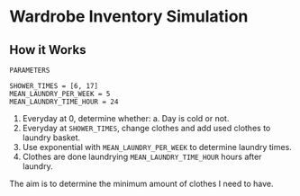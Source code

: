 # Wardrobe Inventory Simulation

## How it Works

```
PARAMETERS

SHOWER_TIMES = [6, 17]
MEAN_LAUNDRY_PER_WEEK = 5
MEAN_LAUNDRY_TIME_HOUR = 24
```

 1. Everyday at 0, determine whether:
     a. Day is cold or not.
 2. Everyday at `SHOWER_TIMES`, change clothes and add used clothes to laundry 
    basket.
 3. Use exponential with `MEAN_LAUNDRY_PER_WEEK` to determine laundry times.
 4. Clothes are done laundrying `MEAN_LAUNDRY_TIME_HOUR` hours after laundry.

The aim is to determine the minimum amount of clothes I need to have.
